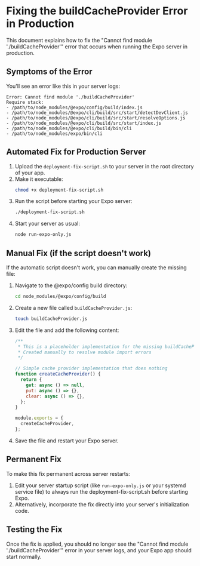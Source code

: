 # Fixing the buildCacheProvider Error in Production

This document explains how to fix the "Cannot find module './buildCacheProvider'" error that occurs when running the Expo server in production.

## Symptoms of the Error

You'll see an error like this in your server logs:

```
Error: Cannot find module './buildCacheProvider'
Require stack:
- /path/to/node_modules/@expo/config/build/index.js
- /path/to/node_modules/@expo/cli/build/src/start/detectDevClient.js
- /path/to/node_modules/@expo/cli/build/src/start/resolveOptions.js
- /path/to/node_modules/@expo/cli/build/src/start/index.js
- /path/to/node_modules/@expo/cli/build/bin/cli
- /path/to/node_modules/expo/bin/cli
```

## Automated Fix for Production Server

1. Upload the `deployment-fix-script.sh` to your server in the root directory of your app.
2. Make it executable:
   ```bash
   chmod +x deployment-fix-script.sh
   ```
3. Run the script before starting your Expo server:
   ```bash
   ./deployment-fix-script.sh
   ```
4. Start your server as usual:
   ```bash
   node run-expo-only.js
   ```

## Manual Fix (if the script doesn't work)

If the automatic script doesn't work, you can manually create the missing file:

1. Navigate to the @expo/config build directory:
   ```bash
   cd node_modules/@expo/config/build
   ```
2. Create a new file called `buildCacheProvider.js`:
   ```bash
   touch buildCacheProvider.js
   ```
3. Edit the file and add the following content:
   ```javascript
   /**
    * This is a placeholder implementation for the missing buildCacheProvider module
    * Created manually to resolve module import errors
    */
   
   // Simple cache provider implementation that does nothing
   function createCacheProvider() {
     return {
       get: async () => null,
       put: async () => {},
       clear: async () => {},
     };
   }
   
   module.exports = {
     createCacheProvider,
   };
   ```
4. Save the file and restart your Expo server.

## Permanent Fix

To make this fix permanent across server restarts:

1. Edit your server startup script (like `run-expo-only.js` or your systemd service file) to always run the deployment-fix-script.sh before starting Expo.
2. Alternatively, incorporate the fix directly into your server's initialization code.

## Testing the Fix

Once the fix is applied, you should no longer see the "Cannot find module './buildCacheProvider'" error in your server logs, and your Expo app should start normally.